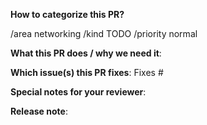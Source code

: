 **How to categorize this PR?**
<!--
Please select area, kind, and priority for this pull request. This helps the community categorizing it.
Replace below TODOs or exchange the existing identifiers with those that fit best in your opinion.
If multiple identifiers make sense you can also state the commands multiple times, e.g.
  /area control-plane
  /area auto-scaling
  ...

"/area" identifiers:     audit-logging|auto-scaling|backup|certification|control-plane-migration|control-plane|cost|delivery|dev-productivity|disaster-recovery|documentation|high-availability|logging|metering|monitoring|networking|open-source|ops-productivity|os|performance|quality|robustness|scalability|security|storage|testing|usability|user-management
"/kind" identifiers:     api-change|bug|cleanup|discussion|enhancement|epic|impediment|poc|post-mortem|question|regression|task|technical-debt|test
"/priority" identifiers: normal|critical|blocker

For Gardener Enhancement Proposals (GEPs), please check the following [documentation](https://github.com/gardener/gardener/tree/master/docs/proposals/README.md) before submitting this pull request.
-->
/area networking
/kind TODO
/priority normal

**What this PR does / why we need it**:

**Which issue(s) this PR fixes**:
Fixes #

**Special notes for your reviewer**:

**Release note**:
<!--
Write your release note:
1. Enter your release note in the below block.
2. If no release note is required, just write "NONE" within the block.

Format of block header: <category> <target_group>
Possible values:
- category:       breaking|feature|bugfix|doc|other
- target_group:   user|operator|developer|dependency
-->
```other operator

```
